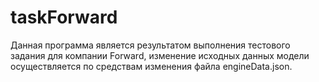# taskForward
Данная программа является результатом выполнения тестового задания для компании Forward, 
изменение исходных данных модели осуществляется по средствам изменения файла engineData.json.
